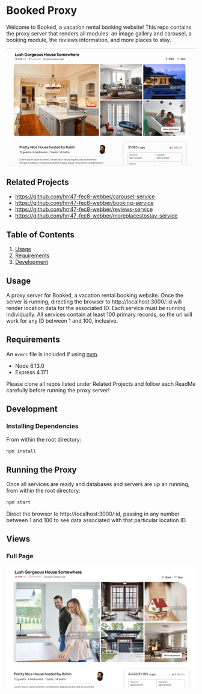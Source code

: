 # Booked Proxy

Welcome to Booked, a vacation rental booking website! This repo contains the proxy server that renders all modules: an image gallery and carousel, a booking module, the reviews information, and more places to stay.

![Alt text](./screenshots/PageGif.gif?raw=true "Full Page")


## Related Projects

  - https://github.com/hrr47-fec8-webber/carousel-service
  - https://github.com/hrr47-fec8-webber/booking-service
  - https://github.com/hrr47-fec8-webber/reviews-service
  - https://github.com/hrr47-fec8-webber/moreplacestostay-service

## Table of Contents

1. [Usage](#Usage)
1. [Requirements](#requirements)
1. [Development](#development)

## Usage

A proxy server for Booked, a vacation rental booking website. Once the server is running, directing the browser to http://localhost:3000/:id will render location data for the associated ID. Each service must be running individually. All services contain at least 100 primary records, so the url will work for any ID between 1 and 100, inclusive.

## Requirements

An `nvmrc` file is included if using [nvm](https://github.com/creationix/nvm).

- Node 6.13.0
- Express 4.17.1

Please clone all repos listed under Related Projects and follow each ReadMe carefully before running the proxy server!

## Development

### Installing Dependencies

From within the root directory:

```sh
npm install
```
## Running the Proxy

Once all services are ready and databases and servers are up an running, from within the root directory:

```sh
npm start
```

Direct the browser to http://localhost:3000/:id, passing in any number between 1 and 100 to see data associated with that particular location ID.

## Views

### Full Page

![Alt text](./screenshots/edit.png?raw=true "Full Page")
